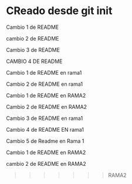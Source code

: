 # CReado desde git init

Cambio 1 de README

cambio 2 de README

Cambio 3 de README

CAMBIO 4 DE README

Cambio 1 de README en rama1

Cambio 2 de README en rama1

Cambio 1 de README en RAMA2

Cambio 2 de README en RAMA2

Cambio 3 de README en rama1

Cambio 4 de README EN rama1

Cambio 5 de Readme en Rama 1

Cambio 1 de README en RAMA2

cambio 2 de README en RAMA2
>>>>>>> RAMA2
